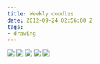 ```yaml
---
title: Weekly doodles
date: 2012-09-24 02:56:00 Z
tags:
- drawing
---
```


![](https://dl.dropbox.com/u/28312/Yoko.is%20Assets/Images/2012-diamond-attempt.jpg)
![](https://dl.dropbox.com/u/28312/Yoko.is%20Assets/Images/2012-dymo-duo.jpg)
![](https://dl.dropbox.com/u/28312/Yoko.is%20Assets/Images/2012-get-more-sleep-then.jpg)
![](https://dl.dropbox.com/u/28312/Yoko.is%20Assets/Images/2012-have-you-tried-turning-it-off-and-on-again.jpg)
![](https://dl.dropbox.com/u/28312/Yoko.is%20Assets/Images/2012-how-to-faster.jpg)
